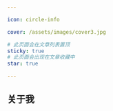 ```yaml
---

icon: circle-info

cover: /assets/images/cover3.jpg

# 此页面会在文章列表置顶
sticky: true
# 此页面会出现在文章收藏中
star: true

---
```




## 关于我


<!-- 
野生程序员、迷茫的编程爱好者、五音不全的民谣爱好者、单片机爱好者。



毕业至今已经两年了，从进入大学开始先后接触C，Java，C++，C#，Python，Js，Go 等编程语言，做过全栈网站开发，小程序，爬虫，逆向，windows桌面应用开发，六组机器人，智能家居之自动感应灯，使用过的框架包括但不限于 spring全家桶，flask，pyqt5，vue，react，selenium 等，中间件 mysql， redis，rabbitMQ， MQTT 等

### 大学篇

在大学期间，由于大部分时间都泡在自动化学院的实验室里，所以对于硬件的了解会多一些，对于硬件有着莫名的热爱，偏爱动手能力，从开始学习使用51单片机做一些基础的跑马灯，温度传感器，红外等基础传感器，到使用arduino和stm 32做一些项目壁障小车，六足机器人，毕业设计项目智能感应灯等

![image-20230612125235711](00-resource/image-20230612125235711.png)

![image-20230612125309211](00-resource/image-20230612125309211.png)

这是六足战士的帅照，虽然跑的慢点，但是顺利的走完了整个赛道。

除了硬件相关的技术，可能就是对于做编程题有着一定的执著，还记当时参加蓝桥杯，西南片区ACM，经常刷题到忘记时间，但是并没有很好的名次，蓝桥杯省二，西南片区ACM 三等奖，都没能够去北京参加过决赛，可能是大学的遗憾之一吧。典型的又菜又爱玩。

### 初入职场

从实习到现在2年经验，我都是属于一个对于职场很陌生的人，从 一开始的不屑于准备八股文，准备面试，准备简历，到现在的被社会毒打。从不理解 “为什么要有这些奇奇怪怪面试规则，为什么要问这些毫无营养的八股文，在实际工作中有那么多的轮子，在紧张的工作几乎没有时间让你造轮子，都是用现成的，为什么在面试过程中要考察呢？现在都是联网开发，很多遇到的问题都可以通过谷歌来解决，为什么还要问呢 ？” 到现在我现在好像渐渐明白了，有一定的框架源码基础，可以让我们更快的上手新的框架，遇到问题也能更快的定位，有算法基础对于一些复杂的业务逻辑也更容易梳理出相关顺序。存在就有他的道理，虽然我现在对于八股文还是一窍不通，但是如果不想去记忆那些痛苦的八股文，我们可以去扣源码，去造轮子，自己做一遍不就清楚了吗。

这些话都是我自己告诉我自己的，希望能早日脱离苦海，早日融入社畜的行列，融入社会。



### 关于职业发展方向（迷茫）

在接触了众多的技术和框架，也没有找到一个自己比较偏爱的编程语言和技术，感觉众多的编程语言都有他们各自的闪光点，在我接触的项目里，基本上都需要很多的编程语言配合完成，我更喜欢从0到1的完成一个项目，如果时间精力允许，我更喜欢造轮子，虽然不一定能赶上现在现存框架，但是造轮子所带来的成就和挑战是单纯对与业务crud无法媲美的。



### 总结

拥有自己的开源项目，扣源码，逆向爬虫常用网站。 -->